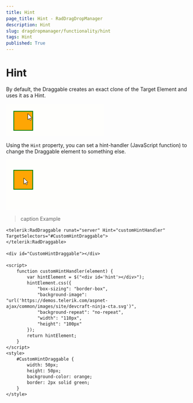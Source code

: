 ```yaml
---
title: Hint
page_title: Hint - RadDragDropManager
description: Hint
slug: dragdropmanager/functionality/hint
tags: Hint
published: True
---
```


# Hint

By default, the Draggable creates an exact clone of the Target Element and uses it as a Hint. 

![](images/dragdropmanager-functionality-default-hint.gif)


Using the `Hint` property, you can set a hint-handler (JavaScript function) to change the Draggable element to something else.

![](images/dragdropmanager-functionality-hint.gif)


>caption Example

````ASP.NET
<telerik:RadDraggable runat="server" Hint="customHintHandler" TargetSelectors="#CustomHintDraggable">
</telerik:RadDraggable>

<div id="CustomHintDraggable"></div>

<script>
    function customHintHandler(element) {
        var hintElement = $("<div id='hint'></div>");
        hintElement.css({
            "box-sizing": "border-box",
            "background-image": "url('https://demos.telerik.com/aspnet-ajax/common/images/site/devcraft-ninja-cta.svg')",
            "background-repeat": "no-repeat",
            "width": "110px",
            "height": "100px"
        });
        return hintElement;
    }
</script>
<style>
    #CustomHintDraggable {
        width: 50px;
        height: 50px;
        background-color: orange;
        border: 2px solid green;
    }
</style>
````

  

